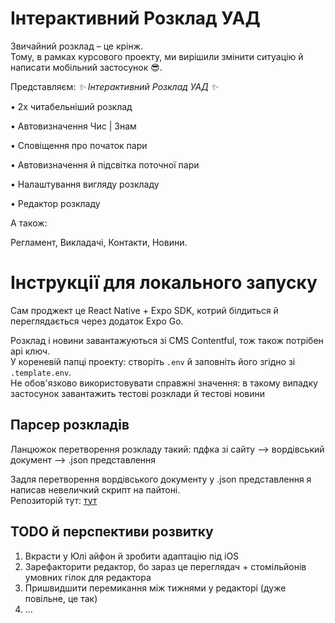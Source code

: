 # Інтерактивний Розклад УАД

Звичайний розклад – це крінж.<br>
Тому, в рамках курсового проекту, ми вирішили змінити ситуацію й написати мобільний застосунок 😎.

Представляєм:
*✨ Інтерактивний Розклад УАД ✨*

• 2х читабельніший розклад

• Автовизначення Чис | Знам

• Сповіщення про початок пари

• Автовизначення й підсвітка поточної пари

• Налаштування вигляду розкладу

• Редактор розкладу 

А також:

Регламент, Викладачі, Контакти, Новини.

# Інструкції для локального запуску
Сам проджект це React Native + Expo SDK, котрий білдиться й переглядається через додаток Expo Go.

Розклад і новини завантажуються зі CMS Contentful, тож також потрібен api ключ.<br>
У кореневій папці проекту: створіть `.env` й заповніть його згідно зі `.template.env`.<br>Не обов'язково використовувати справжні значення: в такому випадку застосунок завантажить тестові розклади й тестові новини

## Парсер розкладів
Ланцюжок перетворення розкладу такий: пдфка зі сайту --> вордівський документ --> .json представлення

Задля перетворення вордівського документу у .json представлення я написав невеличкий скрипт на пайтоні. <br>
Репозиторій тут: [тут](https://github.com/Seagullie/ParseSchedules)

## TODO й перспективи розвитку
1. Вкрасти у Юлі айфон й зробити адаптацію під iOS
2. Зарефакторити редактор, бо зараз це переглядач + стомільйонів умовних гілок для редактора
3. Пришвидшити перемикання між тижнями у редакторі (дуже повільне, це так)
4. ...
